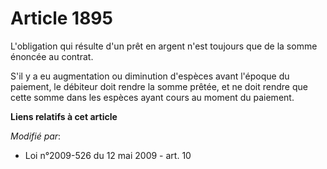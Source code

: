 # Article 1895

L'obligation qui résulte d'un prêt en argent n'est toujours que de la somme énoncée au contrat.

S'il y a eu augmentation ou diminution d'espèces avant l'époque du paiement, le débiteur doit rendre la somme prêtée, et ne
doit rendre que cette somme dans les espèces ayant cours au moment du paiement.

**Liens relatifs à cet article**

_Modifié par_:

  - Loi n°2009-526 du 12 mai 2009 - art. 10

